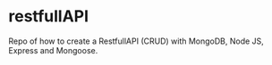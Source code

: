 # restfullAPI

Repo of how to create a RestfullAPI (CRUD) with MongoDB, Node JS, Express and Mongoose.
